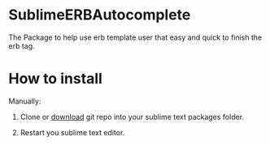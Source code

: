 SublimeERBAutocomplete
======================
The Package to help use erb template user that easy and quick to finish the erb tag.


How to install
===========

Manually:

1. Clone or [download](https://github.com/CasperLaiTW/SublimeERBAutocomplete/archive/master.zip "download") git repo into your sublime text packages folder.

2. Restart you sublime text editor.
